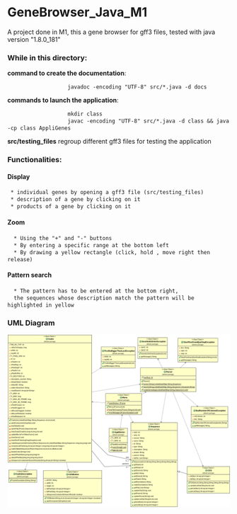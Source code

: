 # GeneBrowser_Java_M1
A project done in M1, this a gene browser for gff3 files, tested with java version "1.8.0_181"


<h3>While in this directory:</h3>

<b>command to create the documentation</b>:</br>      

                       javadoc -encoding "UTF-8" src/*.java -d docs

<b>commands to launch the application</b>: 

                       mkdir class
                       javac -encoding "UTF-8" src/*.java -d class && java -cp class AppliGenes
                       
<strong>src/testing_files</strong> regroup different gff3 files for testing the application

### Functionalities:

#### Display
     * individual genes by opening a gff3 file (src/testing_files)
     * description of a gene by clicking on it
     * products of a gene by clicking on it

#### Zoom
      * Using the "+" and "-" buttons
      * By entering a specific range at the bottom left
      * By drawing a yellow rectangle (click, hold , move right then release)

#### Pattern search
      * The pattern has to be entered at the bottom right, 
      the sequences whose description match the pattern will be highlighted in yellow 


### UML Diagram
![Screenshot](UML.png "UML Diagram")

